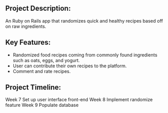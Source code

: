 
<h2>Project Description: </h2>
An Ruby on Rails app that randomizes quick and healthy recipes based off on raw ingredients. 

<h2>Key Features: </h2>
<ul>
<li>Randomized food recipes coming from commonly found ingredients such as oats, eggs, and yogurt. </li> 
  <li>User can contribute their own recipes to the platform.</li> 
  <li>Comment and rate recipes.</li>
</ul>
<h2>Project Timeline:</h2>

Week 7
Set up user interface front-end
Week 8
Implement randomize feature
Week 9
Populate database

